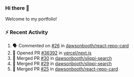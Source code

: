 ### Hi there 👋
Welcome to my portfolio!

### ⚡ Recent Activity
<!--START_SECTION:activity-->
1. 🗣 Commented on [#26](https://github.com/dawsonbooth/react-repo-card/issues/26) in [dawsonbooth/react-repo-card](https://github.com/dawsonbooth/react-repo-card)
2. 💪 Opened PR [#36392](https://github.com/vercel/next.js/pull/36392) in [vercel/next.js](https://github.com/vercel/next.js)
3. 🎉 Merged PR [#30](https://github.com/dawsonbooth/slippi-search/pull/30) in [dawsonbooth/slippi-search](https://github.com/dawsonbooth/slippi-search)
4. 🎉 Merged PR [#29](https://github.com/dawsonbooth/slippi-search/pull/29) in [dawsonbooth/slippi-search](https://github.com/dawsonbooth/slippi-search)
5. 🎉 Merged PR [#25](https://github.com/dawsonbooth/react-repo-card/pull/25) in [dawsonbooth/react-repo-card](https://github.com/dawsonbooth/react-repo-card)
<!--END_SECTION:activity-->
